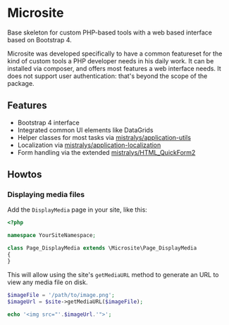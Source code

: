 # Microsite

Base skeleton for custom PHP-based tools with a web based interface based on Bootstrap 4.

Microsite was developed specifically to have a common featureset for the kind of custom tools a PHP developer needs in his daily work. It can be installed via composer, and offers most features a web interface needs. It does not support user authentication: that's beyond the scope of the package.

## Features

* Bootstrap 4 interface
* Integrated common UI elements like DataGrids
* Helper classes for most tasks via [mistralys/application-utils](https://github.com/Mistralys/application-utils)
* Localization via [mistralys/application-localization](https://github.com/Mistralys/application-localization)
* Form handling via the extended [mistralys/HTML_QuickForm2](https://github.com/Mistralys/HTML_QuickForm2)

## Howtos

### Displaying media files

Add the `DisplayMedia` page in your site, like this:

```php
<?php

namespace YourSiteNamespace;

class Page_DisplayMedia extends \Microsite\Page_DisplayMedia
{
}
```

This will allow using the site's `getMediaURL` method to generate an URL to view any media file on disk.

```php
$imageFile = '/path/to/image.png';
$imageUrl = $site->getMediaURL($imageFile);

echo '<img src="'.$imageUrl.'">';
```
